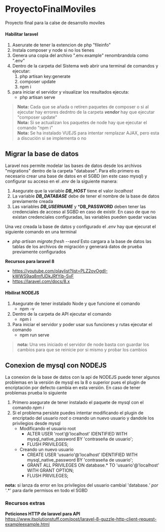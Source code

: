 # ProyectoFinalMoviles
Proyecto final para la calse de desarrollo moviles

#### Habilitar laravel
1. Aserurate de tener la extencion de php "fileinfo"
2. Instala composer y node si no los tienes
3. Genera una copia del archivo ".env.example" renombrandola como ".env"
4. Dentro de la carpeta del Sistema web abrir una terminal de comandos y ejecutar:
   1. php artisan key:generate
   2. composer update
   3. npm i
5. para iniciar el servidor y visualizar los resultados ejecuta:
   - php artisan serve
   
>**Nota:** Cada que se añada o retiren paquetes de composer o si al ejecutar hay errores dedntro de la carpeta ***vendor*** hay que ejecutar "composer update"  
>**Nota:** Si se actualizan los paquetes de node hay que ejecutar el comando "npm i"  
>**Nota:** Se ha instalado VUEJS para intentar remplazar AJAX, pero esta a discución si se implementa o no

## Migrar la base de datos
Laravel nos permite modelar las bases de datos desde los archivos "migrations" dentro de la carpeta "database".
Para ello primero es necesario crear una base de datos en el SGBD (en este caso mysql) y configurar su acceso en el *.env*
de la siguiente manera:
1. Asegurate que la variable ***DB_HOST*** tiene el valor *localhost*
2. La variable ***DB_DATABASE*** debe de tener el nombre de la base de datos previamente creada
3. Las variables ***DB_USERNAME*** y ***DB_PASSWORD** deben tener las credenciales de acceso al SGBD en caso de existir. En caso de que no existan credenciales configuradas, las variables pueden quedar vacias

Una vez creada la base de datos y configurado el *.env* hay que ejecurat el siguiente comando en una terminal 
- *php artisan migrate:fresh --seed*
Esto cargara a la base de datos las tablas de los archivos de migración y generará datos de prueba previamente configurados

**Recursos para laravel 8**
- https://youtube.com/playlist?list=PLZ2ovOgdI-kWWS9aq8mfUDkJRfYib-SvF
- https://laravel.com/docs/8.x


#### Hbilirat NODEJS
1. Asegurate de tener instalado Node y que funcione el comando 
   - npm -v
2. Dentro de la carpeta de API ejecutar el comando
   - npm i
3. Para iniciar el servidor y poder usar sus funciones y rutas ejecutar el comando
   - npm run serve

>**nota:** Una ves iniciado el servidor de node basta con guardar los cambios para que se reinicie por si mismo y probar los cambios

## Conexion de mysql con NODEJS
La conexion de la base de datos con la api de NODEJS puede tener algunos problemas en la versión de mysql es la 8 o superior pues el plugin de encriptación por defecto cambia en esta versión. En caso de tener problemas prueba lo siguiente
1. Primero asegurate de tener instalado el paquete de mysql con el comando *npm i*
2. Si el problema persiste puedes intentar modificando el plugin de encriptado del usuario *root* o creando un nuevo usuario y dandole los privilegios desde mysql
   - Modificando el usuario root
      - ALTER USER 'root'@'localhost' IDENTIFIED WITH mysql_native_password BY 'contraseña de usuario';
      - FLUSH PRIVILEGES;
   - Creando un nuevo usuario
      - CREATE USER 'usuario'@'localhost' IDENTIFIED WITH mysql_native_password BY 'contraseña de usuario';
      - GRANT ALL PRIVILEGES ON database.* TO 'usuario'@'localhost' WITH GRANT OPTION;
      - FLUSH PRIVILEGES;

**nota:** si lanza da error en los privilegios del usuario cambial 'database.*' por '*.*' para darle permisos en todo el SGBD

### Recursos extras
**Peticiones HTTP de laravel para API** https://www.itsolutionstuff.com/post/laravel-8-guzzle-http-client-request-exampleexample.html